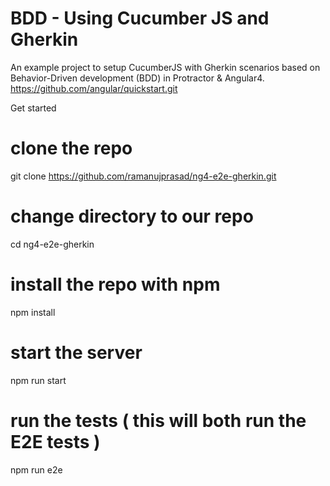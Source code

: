 # BDD - Using Cucumber JS and Gherkin

An example project to setup CucumberJS with Gherkin scenarios based on Behavior-Driven development (BDD) in Protractor & Angular4.
https://github.com/angular/quickstart.git

Get started

# clone the repo
git clone https://github.com/ramanujprasad/ng4-e2e-gherkin.git

# change directory to our repo
cd ng4-e2e-gherkin

# install the repo with npm
npm install

# start the server
npm run start

# run the tests ( this will both run the E2E tests )
npm run e2e
